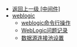 - [返回上一级 [中间件]](中间件/)
- [weblogic](中间件/weblogic/)
  - [weblogic命令行操作](中间件/weblogic/weblogic命令行操作.md)
  - [WebLogic问题记录](中间件/weblogic/WebLogic问题记录.md)
  - [数据源连接池设置](中间件/weblogic/数据源连接池设置.md)
